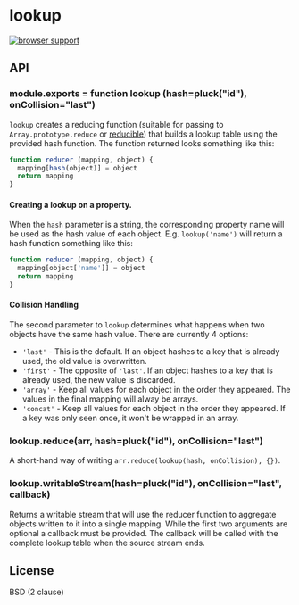 # lookup

[![browser support](https://ci.testling.com/grncdr/js-lookup.png)](https://ci.testling.com/grncdr/js-lookup)

## API

### module.exports = function lookup (hash=pluck("id"), onCollision="last")

`lookup` creates a reducing function (suitable for passing to `Array.prototype.reduce` or [reducible](https://npm.im/reducible)) that builds a lookup table using the provided hash function. The function returned looks something like this:

```javascript
function reducer (mapping, object) {
  mapping[hash(object)] = object
  return mapping
}
```
#### Creating a lookup on a property.

When the `hash` parameter is a string, the corresponding property name will be used as the hash value of each object. E.g. `lookup('name')` will return a hash function something like this:

```javascript
function reducer (mapping, object) {
  mapping[object['name']] = object
  return mapping
}
```

#### Collision Handling

The second parameter to `lookup` determines what happens when two objects have the same hash value. There are currently 4 options:

 - `'last'` - This is the default. If an object hashes to a key that is already used, the old value is overwritten.
 - `'first'` - The opposite of `'last'`. If an object hashes to a key that is already used, the new value is discarded.
 - `'array'` - Keep all values for each object in the order they appeared. The values in the final mapping will alway be arrays.
 - `'concat'` - Keep all values for each object in the order they appeared. If a key was only seen once, it won't be wrapped in an array.

### lookup.reduce(arr, hash=pluck("id"), onCollision="last")

A short-hand way of writing `arr.reduce(lookup(hash, onCollision), {})`.

### lookup.writableStream(hash=pluck("id"), onCollision="last", callback)

Returns a writable stream that will use the reducer function to aggregate objects written to it into a single mapping. While the first two arguments are optional a callback must be provided. The callback will be called with the complete lookup table when the source stream ends.

## License

BSD (2 clause)
